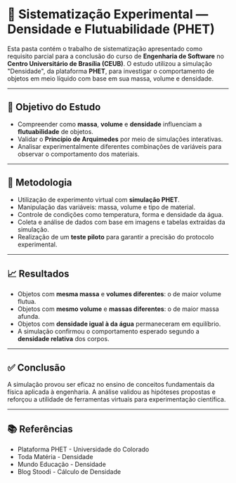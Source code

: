 # 🧪 Sistematização Experimental — Densidade e Flutuabilidade (PHET)

Esta pasta contém o trabalho de sistematização apresentado como requisito parcial para a conclusão do curso de **Engenharia de Software** no **Centro Universitário de Brasília (CEUB)**. O estudo utilizou a simulação "Densidade", da plataforma **PHET**, para investigar o comportamento de objetos em meio líquido com base em sua massa, volume e densidade.

---

## 🎯 Objetivo do Estudo

- Compreender como **massa**, **volume** e **densidade** influenciam a **flutuabilidade** de objetos.
- Validar o **Princípio de Arquimedes** por meio de simulações interativas.
- Analisar experimentalmente diferentes combinações de variáveis para observar o comportamento dos materiais.

---

## 🔬 Metodologia

- Utilização de experimento virtual com **simulação PHET**.
- Manipulação das variáveis: massa, volume e tipo de material.
- Controle de condições como temperatura, forma e densidade da água.
- Coleta e análise de dados com base em imagens e tabelas extraídas da simulação.
- Realização de um **teste piloto** para garantir a precisão do protocolo experimental.

---

## 📈 Resultados

- Objetos com **mesma massa** e **volumes diferentes**: o de maior volume flutua.
- Objetos com **mesmo volume** e **massas diferentes**: o de maior massa afunda.
- Objetos com **densidade igual à da água** permaneceram em equilíbrio.
- A simulação confirmou o comportamento esperado segundo a **densidade relativa** dos corpos.

---

## ✅ Conclusão

A simulação provou ser eficaz no ensino de conceitos fundamentais da física aplicada à engenharia. A análise validou as hipóteses propostas e reforçou a utilidade de ferramentas virtuais para experimentação científica.

---

## 📚 Referências

- Plataforma PHET - Universidade do Colorado  
- Toda Matéria - Densidade  
- Mundo Educação - Densidade  
- Blog Stoodi - Cálculo de Densidade

